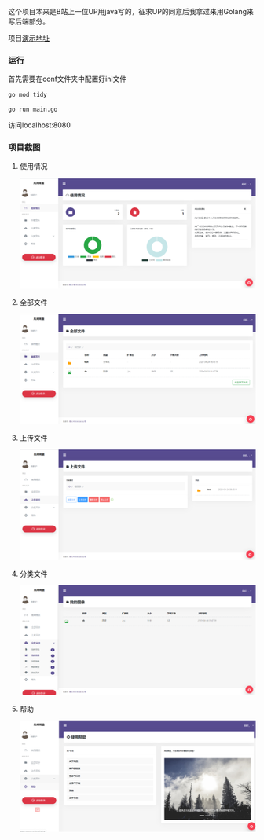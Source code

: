 这个项目本来是B站上一位UP用java写的，征求UP的同意后我拿过来用Golang来写后端部分。

项目[演示地址](http://www.pyxgo.cn/ )



### 运行

首先需要在conf文件夹中配置好ini文件

```
go mod tidy
```

```
go run main.go
```

访问localhost:8080



### 项目截图

1. 使用情况

   ![status](/static/git_img/status.png)

2. 全部文件

   ![all](/static/git_img/all.png)

3. 上传文件

   ![upload](/static/git_img/upload.png)

4. 分类文件

   ![classify](/static/git_img/classify.png)

5. 帮助

   ![help](/static/git_img/help.png)